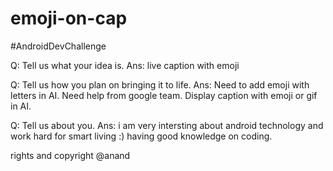 # emoji-on-cap
#AndroidDevChallenge


Q: Tell us what your idea is. 
Ans: live caption with emoji

Q: Tell us how you plan on bringing it to life. 
Ans: Need to add emoji with letters in AI.
      Need help from google team.
      Display caption with emoji or gif in AI.
      
Q: Tell us about you. 
Ans: i am very intersting about android technology and work hard for smart living :)
      having good knowledge on coding.
      
      
 rights and copyright @anand 
      
